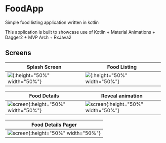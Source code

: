# FoodApp

Simple food listing application written in kotlin

This application is built to showcase use of Kotlin + Material Animations + Dagger2 + MVP Arch + RxJava2

## Screens
| Splash Screen  | Food Listing |
| ------------- | ------------- |
| ![](../master/screenshots/0_splash_page.png){:height="50%" width="50%"}  | ![](../master/screenshots/1_food_listing.png){:height="50%" width="50%"}  |

| Food Details  | Reveal animation |
| ------------- | ------------- |
| ![screen](../master/screenshots/2_food_details.png){:height="50%" width="50%"}  | ![screen](../master/screenshots/3_food_details_like.png){:height="50%" width="50%"}  |

| Food Details Pager |
| ------------- |
| ![screen](../master/screenshots/4_food_details_pager.png){:height="50%" width="50%"}|
